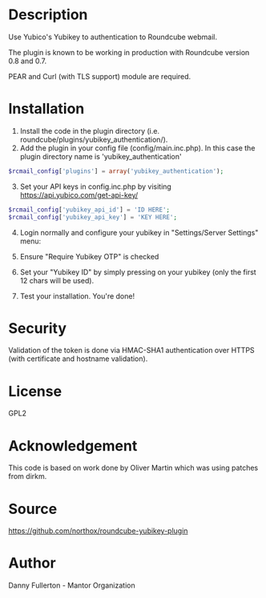 # Description
Use Yubico's Yubikey to authentication to Roundcube webmail.

The plugin is known to be working in production with Roundcube version 0.8 and 0.7.

PEAR and Curl (with TLS support) module are required.

# Installation
1. Install the code in the plugin directory (i.e. roundcube/plugins/yubikey_authentication/).
2. Add the plugin in your config file (config/main.inc.php). In this case the plugin directory name is 'yubikey_authentication'

```php
$rcmail_config['plugins'] = array('yubikey_authentication');
```

3. Set your API keys in config.inc.php by visiting https://api.yubico.com/get-api-key/

```php
$rcmail_config['yubikey_api_id'] = 'ID HERE'; 
$rcmail_config['yubikey_api_key'] = 'KEY HERE';
```

4. Login normally and configure your yubikey in "Settings/Server Settings" menu:
  1. Ensure "Require Yubikey OTP" is checked
  2. Set your "Yubikey ID" by simply pressing on your yubikey (only the first 12 chars will be used).

5. Test your installation. You're done!

# Security
Validation of the token is done via HMAC-SHA1 authentication over HTTPS (with certificate and hostname validation).

# License
GPL2

# Acknowledgement
This code is based on work done by Oliver Martin which was using patches from dirkm.

# Source
https://github.com/northox/roundcube-yubikey-plugin

# Author
Danny Fullerton - Mantor Organization
